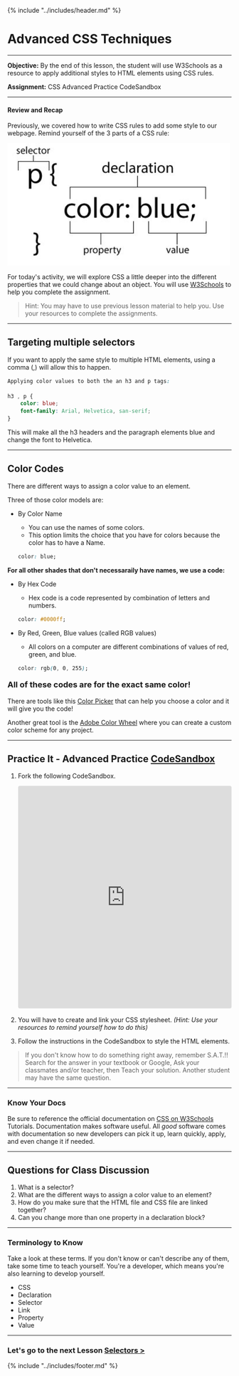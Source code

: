 {% include "../includes/header.md" %}

# Advanced CSS Techniques

*****

**Objective:** By the end of this lesson, the student will use W3Schools as a resource to apply additional styles to HTML elements using CSS rules.

**Assignment:** CSS Advanced Practice CodeSandbox

*****

#### Review and Recap

Previously, we covered how to write CSS rules to add some style to our webpage.
Remind yourself of the 3 parts of a CSS rule:

 <img style="margin:auto; width:500px" src="../images/css-rule-anatomy.jpg">



For today's activity, we will explore CSS a little deeper into the different properties that we could change about an object.  You will use [W3Schools](https://www.w3schools.com/css/default.asp) to help you complete the assignment.

> Hint: You may have to use previous lesson material to help you.  Use your resources to complete the assignments.

*****

## Targeting multiple selectors

If you want to apply the same style to multiple HTML elements, using a comma (,) will allow this to happen.

```css
Applying color values to both the an h3 and p tags:

h3 , p {
    color: blue;
    font-family: Arial, Helvetica, san-serif;
}

```

This will make all the h3 headers and the paragraph elements blue and change the font to Helvetica.  

*****

## Color Codes

There are different ways to assign a color value to an element.  

Three of those color models are:

* By Color Name
    * You can use the names of some colors.
    * This option limits the choice that you have for colors because the color has to have a Name.

    ```css 
    color: blue; 
    ```
**For all other shades that don't necessaraily have names, we use a code:**
* By Hex Code
    * Hex code is a code represented by combination of letters and numbers.

    ```css 
    color: #0000ff; 
    ```

* By Red, Green, Blue values (called RGB values)
    * All colors on a computer are different combinations of values of red, green, and blue.

    ```css 
    color: rgb(0, 0, 255); 
    ```

**<p style="font-size:18px;">All of these codes are for the exact same color!</p>**

There are tools like this [Color Picker](https://www.google.com/search?q=color+picker) that can help you choose a color and it will give you the code!

Another great tool is the [Adobe Color Wheel](https://color.adobe.com/create/color-wheel) where you can create a custom color scheme for any project.  

*****

## Practice It - Advanced Practice [CodeSandbox](https://codesandbox.io/s/css-advanced-practice-inw3y?fontsize=14&hidenavigation=1&theme=dark)

1. Fork the following CodeSandbox.
    <iframe
     src="https://codesandbox.io/embed/css-advanced-practice-inw3y?fontsize=14&hidenavigation=1&theme=dark"
     style="width:100%; height:500px; border:0; border-radius: 4px; overflow:hidden;"
     title="CSS Advanced Practice"
     allow="accelerometer; ambient-light-sensor; camera; encrypted-media; geolocation; gyroscope; hid; microphone; midi; payment; usb; vr; xr-spatial-tracking"
     sandbox="allow-autoplay allow-forms allow-modals allow-popups allow-presentation allow-same-origin allow-scripts"
   ></iframe>

   <br>

1. You will have to create and link your CSS stylesheet. *(Hint: Use your resources to remind yourself how to do this)*

1. Follow the instructions in the CodeSandbox to style the HTML elements.

> If you don't know how to do something right away, remember S.A.T.!!  Search for the answer in your textbook or Google, Ask your classmates and/or teacher, then Teach your solution. Another student may have the same question.

*****

### Know Your Docs

Be sure to reference the official documentation on [CSS on W3Schools](https://www.w3schools.com/css/default.asp) Tutorials. Documentation makes software useful. All *good* software comes with documentation so new developers can pick it up, learn quickly, apply, and even change it if needed.

******

## Questions for Class Discussion

1. What is a selector?
1. What are the different ways to assign a color value to an element?  
1. How do you make sure that the HTML file and CSS file are linked together?
1. Can you change more than one property in a declaration block?

*****

### Terminology to Know

Take a look at these terms. If you don't know or can't describe any of them, take some time to teach yourself. You're a developer, which means you're also learning to develop yourself.

* CSS
* Declaration
* Selector
* Link
* Property
* Value

*****
<!--TODO Include the Cascade-->

### Let's go to the next Lesson [Selectors >](Unit02/Selectors.md)

{% include "../includes/footer.md" %}
